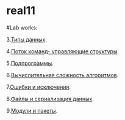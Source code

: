 # real11

#Lab works:

3.[Типы данных](Labprog3.ipynb).

4.[Поток команд- управляющие структуры](Lab4prog.ipynb).

5.[Подпрограммы](popov_lablab5.ipynb).

6.[Вычислительная сложность алгоритмов](popov_lablab6.ipynb).

7.[Ошибки и исключения]().

8.[Файлы и сериализация данных]().

9.[Модули и пакеты]().
